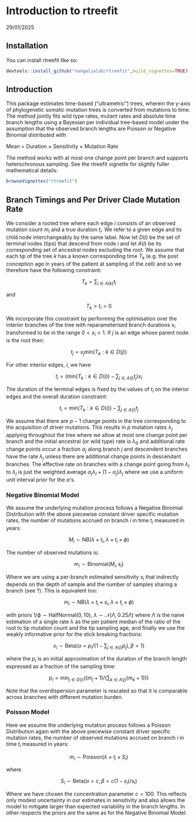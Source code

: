 Introduction to rtreefit
================
29/01/2025

<!-- README.md is generated from README.Rmd. Please edit that file -->

## Installation

<!-- badges: start -->
<!-- badges: end -->

You can install rtreefit like so:

``` r
devtools::install_github("nangalialab/rtreefit",build_vignettes=TRUE)
```

## Introduction

This package estimates time-based (“ultrametric”) trees, wherein the
y-axis of phylogenetic somatic mutation trees is converted from
mutations to time. The method jointly fits wild type rates, mutant rates
and absolute time branch lengths using a Bayesian per individual
tree-based model under the assumption that the observed branch lengths
are Poisson or Negative Binomial distributed with

Mean = Duration × Sensitivity × Mutation Rate

The method works with at most one change point per branch and supports
heterochronous sampling. See the rtreefit vignette for slightly fuller
mathematical details:

``` r
browseVignettes("rtreefit") 
```

## Branch Timings and Per Driver Clade Mutation Rate

We consider a rooted tree where each edge $i$ consists of an observed
mutation count $m_i$ and a true duration $t_i$. We refer to a given edge
and its child node interchangeably by the same label. Now let $D(i)$ be
the set of terminal nodes (tips) that descend from node $i$ and let
$A(i)$ be its corresponding set of ancestral nodes excluding the root.
We assume that each tip of the tree $k$ has a known corresponding time
$T_k$ (e.g. the post conception age in years of the patient at sampling
of the cell) and so we therefore have the following constraint:

$$ T_k=\sum_{i \in A(k)}t_i $$

and

$$ T_k> t_i > 0 $$

We incorporate this constraint by performing the optimisation over the
interior branches of the tree with reparameterised branch durations
$x_i$ transformed to be in the range $0< x_i <1$. If $j$ is an edge
whose parent node is the root then:

$$ t_j=x_j  \text{min}({T_k:k \in D(j)}) $$

For other interior edges, $i$, we have

$$ t_i=\left(\text{min}\left(T_k:k \in D(i)\right) -\sum_{j\in A(i)} t_j\right)x_i $$

The duration of the terminal edges is fixed by the values of $t_i$ on
the interior edges and the overall duration constraint:

$$ t_i=\text{min}\left(T_k:k \in D(i)\right)-\sum_{j\in A(i)} t_j $$

We assume that there are $p-1$ change points in the tree corresponding
to the acquisition of driver mutations. This results in $p$ mutation
rates $\lambda_j$ applying throughout the tree where we allow at most
one change point per branch and the initial ancestral (or wild type)
rate is $\lambda_0$ and additional rate change points occur a fraction
$\alpha_j$ along branch $j$ and descendent branches have the rate
$\lambda_j$ unless there are additional change points in descendant
branches. The effective rate on branches with a change point going from
$\lambda_l$ to $\lambda_j$ is just the weighted average
$\alpha_j \lambda_l+(1-\alpha_j)\lambda_j$ where we use a uniform unit
interval prior for the $\alpha$’s.

### Negative Binomial Model

We assume the underlying mutation process follows a Negative Binomial
Distribution with the above piecewise constant driver specific mutation
rates, the number of mutations accrued on branch $i$ in time $t_i$
measured in years:

$$ M_i \sim \text{NB}\left(\lambda\times t_i,\lambda\times t_i\times \phi\right) $$

The number of observed mutations is:

$$ m_i \sim \text{Binomial}(M_i,s_i) $$

Where we are using a per-branch estimated sensitivity $s_i$ that
indirectly depends on the depth of sample and the number of samples
sharing a branch (see ?). This is equivalent too:

$$ m_i \sim \text{NB}\left(\lambda\times t_i \times s_i,\lambda\times t_i\times \phi\right) $$

with priors $1/\phi \sim \text{HalfNormal}(0,10)$,
$\lambda \sim \mathcal{N}(\Lambda,0.25 \Lambda)$ where $\Lambda$ is the
naive estimation of a single rate $\lambda$ as the per patient median of
the ratio of the root to tip mutation count and the tip sampling age,
and finally we use the weakly informative prior for the stick breaking
fractions:

$$x_i \sim \text{Beta}(\alpha=p_i/(1-\sum_{j\in A(i)}p_j),\beta=1)$$

where the $p_i$ is an initial approximation of the duration of the
branch length expressed as a fraction of the sampling time:

$$p_i=\text{min}_{j\in D(i)}\left((m_j+1)/(\sum_{k\in A(j)}\left(m_k+1\right))\right)$$

Note that the overdispersion parameter is rescaled so that it is
comparable across branches with different mutation burden.

### Poisson Model

Here we assume the underlying mutation process follows a Poisson
Distribution again with the above piecewise constant driver specific
mutation rates, the number of observed mutations accrued on branch $i$
in time $t_i$ measured in years:

$$ m_i \sim \text{Poisson}(\lambda\times t_i\times S_i) $$

where

$$ S_i \sim \text{Beta}\left(\alpha=c,\beta=c(1-s_i)/s_i\right)$$

Where we have chosen the concentration parameter $c=100$. This reflects
only modest uncertainty in our estimates in sensitivity and also allows
the model to mitigate larger than expected variability in the branch
lengths. In other respects the priors are the same as for the Negative
Binomial Model.
